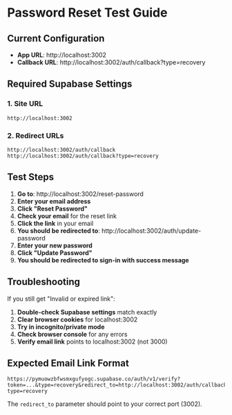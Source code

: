 # Password Reset Test Guide

## Current Configuration
- **App URL**: http://localhost:3002
- **Callback URL**: http://localhost:3002/auth/callback?type=recovery

## Required Supabase Settings

### 1. Site URL
```
http://localhost:3002
```

### 2. Redirect URLs
```
http://localhost:3002/auth/callback
http://localhost:3002/auth/callback?type=recovery
```

## Test Steps

1. **Go to**: http://localhost:3002/reset-password
2. **Enter your email address**
3. **Click "Reset Password"**
4. **Check your email** for the reset link
5. **Click the link** in your email
6. **You should be redirected to**: http://localhost:3002/auth/update-password
7. **Enter your new password**
8. **Click "Update Password"**
9. **You should be redirected to sign-in with success message**

## Troubleshooting

If you still get "Invalid or expired link":

1. **Double-check Supabase settings** match exactly
2. **Clear browser cookies** for localhost:3002
3. **Try in incognito/private mode**
4. **Check browser console** for any errors
5. **Verify email link** points to localhost:3002 (not 3000)

## Expected Email Link Format
```
https://pymuowzbfwsmxgufyogc.supabase.co/auth/v1/verify?token=...&type=recovery&redirect_to=http://localhost:3002/auth/callback?type=recovery
```

The `redirect_to` parameter should point to your correct port (3002).
